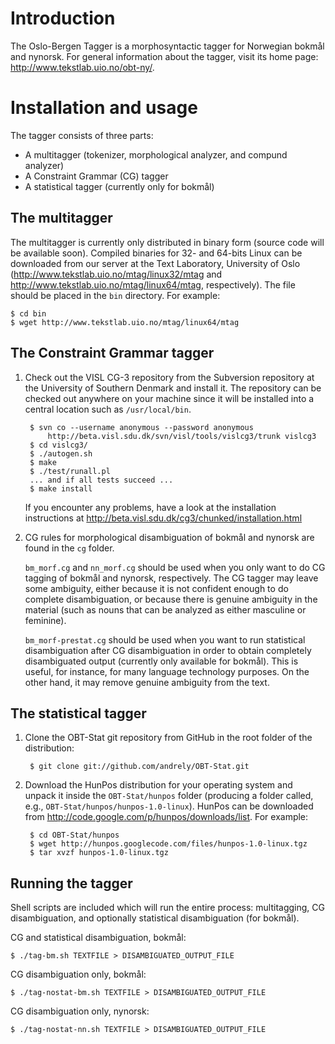 Introduction
=====================

The Oslo-Bergen Tagger is a morphosyntactic tagger for Norwegian bokm&aring;l and nynorsk.
For general information about the tagger, visit its home page: <http://www.tekstlab.uio.no/obt-ny/>.

Installation and usage
======================
The tagger consists of three parts:

* A multitagger (tokenizer, morphological analyzer, and compund analyzer)
* A Constraint Grammar (CG) tagger
* A statistical tagger (currently only for bokm&aring;l)

The multitagger
---------------

The multitagger is currently only distributed in binary form (source code will
be available soon). Compiled binaries for 32- and 64-bits Linux
can be downloaded from our server at the Text Laboratory, University of Oslo
(<http://www.tekstlab.uio.no/mtag/linux32/mtag> and
<http://www.tekstlab.uio.no/mtag/linux64/mtag>, respectively). The file should
be placed in the `bin` directory. For example:

	$ cd bin
	$ wget http://www.tekstlab.uio.no/mtag/linux64/mtag


The Constraint Grammar tagger
-----------------------------

1. Check out the VISL CG-3 repository from the Subversion repository at 
the University of Southern Denmark and install it. The repository can be
checked out anywhere on your machine since it will be installed into a central
location such as `/usr/local/bin`.

		$ svn co --username anonymous --password anonymous
		    http://beta.visl.sdu.dk/svn/visl/tools/vislcg3/trunk vislcg3
		$ cd vislcg3/
		$ ./autogen.sh
		$ make
		$ ./test/runall.pl
		... and if all tests succeed ...
		$ make install

	If you encounter any problems, have a look at the installation instructions at
	<http://beta.visl.sdu.dk/cg3/chunked/installation.html>

2. CG rules for morphological disambiguation of bokm&aring;l and nynorsk are found in the `cg` folder.

	`bm_morf.cg` and `nn_morf.cg` should be used when you only want to do CG tagging of bokm&aring;l and nynorsk, respectively. 
The CG tagger may leave some ambiguity, either because it is not confident enough to do complete
disambiguation, or because there is genuine ambiguity in the material (such as nouns that can be analyzed as either
masculine or feminine).

	`bm_morf-prestat.cg` should be used when you want to run statistical disambiguation after CG disambiguation in order
to obtain completely disambiguated output (currently only available for bokm&aring;l). This is useful, for instance, 
for many language technology purposes. On the other hand, it may remove genuine ambiguity from the text.


The statistical tagger
----------------------

1. Clone the OBT-Stat git repository from GitHub in the root folder of the distribution:

		$ git clone git://github.com/andrely/OBT-Stat.git

2. Download the HunPos distribution for your operating system and unpack it 
inside the `OBT-Stat/hunpos` folder (producing a folder called, e.g., 
`OBT-Stat/hunpos/hunpos-1.0-linux`). HunPos can be downloaded from
<http://code.google.com/p/hunpos/downloads/list>. For example:

		$ cd OBT-Stat/hunpos
		$ wget http://hunpos.googlecode.com/files/hunpos-1.0-linux.tgz
		$ tar xvzf hunpos-1.0-linux.tgz 


Running the tagger
------------------

Shell scripts are included which will run the entire process: multitagging,
CG disambiguation, and optionally statistical disambiguation (for bokm&aring;l).

CG and statistical disambiguation, bokm&aring;l:

	$ ./tag-bm.sh TEXTFILE > DISAMBIGUATED_OUTPUT_FILE

CG disambiguation only, bokm&aring;l:

	$ ./tag-nostat-bm.sh TEXTFILE > DISAMBIGUATED_OUTPUT_FILE

CG disambiguation only, nynorsk:

	$ ./tag-nostat-nn.sh TEXTFILE > DISAMBIGUATED_OUTPUT_FILE

